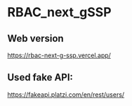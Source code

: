 # RBAC_next_gSSP

## Web version

https://rbac-next-g-ssp.vercel.app/

## Used fake API:

https://fakeapi.platzi.com/en/rest/users/
